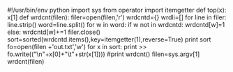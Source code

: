 #!/usr/bin/env python
import sys
from operator import itemgetter
def top(x):
    x[1]
def wrdcnt(filen):
    filer=open(filen,'r')
    wrdcntd={}
    wrdli=[]
    for line in filer:
        line.strip()
        word=line.split()
        for w in word:
            if w not in wrdcntd:
                wrdcntd[w]=1
            else:
                wrdcntd[w]+=1
    filer.close()
    sort=sorted(wrdcntd.items(),key=itemgetter(1),reverse=True)
    print sort
    fo=open(filen +'out.txt','w')
    for x in sort:
        print >> fo.write(("\n"+x[0]+"\t"+str(x[1])))
#print wrdcnt()
filen=sys.argv[1]
wrdcnt(filen)
